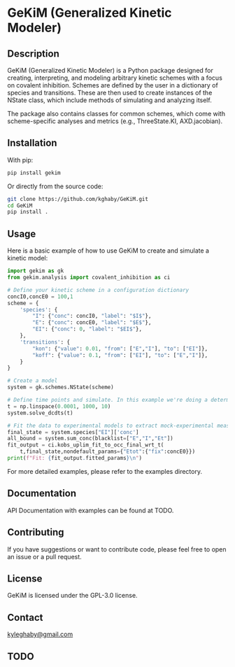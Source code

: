 # GeKiM (Generalized Kinetic Modeler)

## Description
GeKiM (Generalized Kinetic Modeler) is a Python package designed for creating, interpreting, and modeling arbitrary kinetic schemes with a focus on covalent inhibition. Schemes are defined by the user in a dictionary of species and transitions. These are then used to create instances of the NState class, which include methods of simulating and analyzing itself. 

The package also contains classes for common schemes, which come with scheme-specific analyses and metrics (e.g., ThreeState.KI, AXD.jacobian).

## Installation
With pip:
```bash
pip install gekim
```

Or directly from the source code:
```bash
git clone https://github.com/kghaby/GeKiM.git
cd GeKiM
pip install .
```

## Usage
Here is a basic example of how to use GeKiM to create and simulate a kinetic model:
```python
import gekim as gk
from gekim.analysis import covalent_inhibition as ci

# Define your kinetic scheme in a configuration dictionary
concI0,concE0 = 100,1
scheme = {
    'species': {
        "I": {"conc": concI0, "label": "$I$"},
        "E": {"conc": concE0, "label": "$E$"},
        "EI": {"conc": 0, "label": "$EI$"},
    },    
    'transitions': {
        "kon": {"value": 0.01, "from": ["E","I"], "to": ["EI"]},
        "koff": {"value": 0.1, "from": ["EI"], "to": ["E","I"]},
    }
}

# Create a model
system = gk.schemes.NState(scheme)

# Define time points and simulate. In this example we're doing a deterministic simulation of the concentrations of each species. 
t = np.linspace(0.0001, 1000, 10)
system.solve_dcdts(t)

# Fit the data to experimental models to extract mock-experimental measurements
final_state = system.species["EI"]['conc']
all_bound = system.sum_conc(blacklist=["E","I","Et"])
fit_output = ci.kobs_uplim_fit_to_occ_final_wrt_t(
    t,final_state,nondefault_params={"Etot":{"fix":concE0}})
print(f"Fit: {fit_output.fitted_params}\n")
```
For more detailed examples, please refer to the examples directory.

## Documentation
API Documentation with examples can be found at TODO.

## Contributing
If you have suggestions or want to contribute code, please feel free to open an issue or a pull request.

## License
GeKiM is licensed under the GPL-3.0 license.

## Contact
kyleghaby@gmail.com

## TODO
